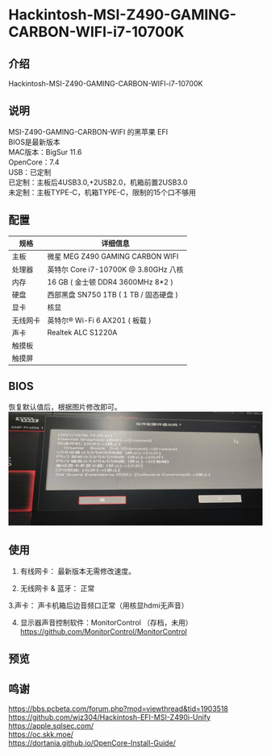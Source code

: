 # Hackintosh-MSI-Z490-GAMING-CARBON-WIFI-i7-10700K

## 介绍  
Hackintosh-MSI-Z490-GAMING-CARBON-WIFI-i7-10700K  

## 说明  
MSI-Z490-GAMING-CARBON-WIFI 的黑苹果 EFI  
BIOS是最新版本  
MAC版本：BigSur 11.6  
OpenCore：7.4  
USB：已定制  
已定制：主板后4USB3.0,+2USB2.0，机箱前置2USB3.0  
未定制：主板TYPE-C，机箱TYPE-C，限制的15个口不够用  

## 配置  
 规格     | 详细信息
 ---------|--------
 主板     | 微星 MEG Z490 GAMING CARBON WIFI
 处理器   | 英特尔 Core i7-10700K @ 3.80GHz 八核
 内存     | 16 GB ( 金士顿 DDR4 3600MHz 8*2 )
 硬盘     | 西部黑盘 SN750 1TB ( 1 TB / 固态硬盘 )
 显卡     | 核显
 无线网卡  | 英特尔® Wi-Fi 6 AX201 ( 板载 )
 声卡     | Realtek ALC S1220A
 触摸板   |
 触摸屏   |


## BIOS
恢复默认值后，根据图片修改即可。
 ![Image text](screenshot/bios.jpg)   



## 使用
 1. 有线网卡：  最新版本无需修改速度。 

 2. 无线网卡 & 蓝牙：  正常

 3.声卡： 声卡机箱后边音频口正常（用核显hdmi无声音） 

 4. 显示器声音控制软件：MonitorControl  （存档，未用）
	https://github.com/MonitorControl/MonitorControl
 
## 预览
  
  
## 鸣谢
https://bbs.pcbeta.com/forum.php?mod=viewthread&tid=1903518  
https://github.com/wjz304/Hackintosh-EFI-MSI-Z490i-Unify  
https://apple.sqlsec.com/  
https://oc.skk.moe/  
https://dortania.github.io/OpenCore-Install-Guide/   



